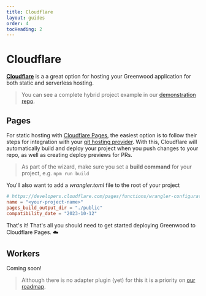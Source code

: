 ```yaml
---
title: Cloudflare
layout: guides
order: 4
tocHeading: 2
---
```


# Cloudflare

[**Cloudflare**](https://workers.cloudflare.com/) is a a great option for hosting your Greenwood application for both static and serverless hosting.

> You can see a complete hybrid project example in our [demonstration repo](https://github.com/ProjectEvergreen/greenwood-demo-adapter-cloudflare).

## Pages

For static hosting with [Cloudflare Pages](https://developers.cloudflare.com/pages), the easiest option is to follow their steps for integration with your [git hosting provider](https://developers.cloudflare.com/pages/get-started/git-integration/). With this, Cloudflare will automatically build and deploy your project when you push changes to your repo, as well as creating deploy previews for PRs.

> As part of the wizard, make sure you set a **build command** for your project, e.g. `npm run build`

You'll also want to add a _wrangler.toml_ file to the root of your project

<!-- prettier-ignore-start -->
<app-ctc-block variant="snippet" heading="wrangler.toml">

  ```toml
  # https://developers.cloudflare.com/pages/functions/wrangler-configuration/
  name = "<your-project-name>"
  pages_build_output_dir = "./public"
  compatibility_date = "2023-10-12"
  ```

</app-ctc-block>

<!-- prettier-ignore-end -->

That's it! That's all you should need to get started deploying Greenwood to Cloudflare Pages. ☁️

## Workers

Coming soon!

> Although there is no adapter plugin (yet) for this it is a priority on [our roadmap](https://github.com/ProjectEvergreen/greenwood/issues/1143).
